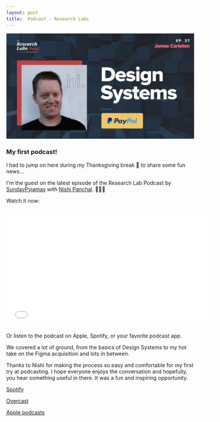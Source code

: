 ```yaml
---
layout: post
title:  Podcast - Research Labs
---
```

![Research Labs Podcast with James Carleton](/assets/posts/research-labs-podcast.png)

### My first podcast!

I had to jump on here during my Thanksgiving break 🦃 to share some fun news...

I'm the guest on the latest episode of the Research Lab Podcast by [SundayPyjamas](https://sundaypyjamas.com/) with [Nishi Panchal](https://www.linkedin.com/in/ACoAAAw6EREBWzBNaxnmnsVf985wSe2m9PNajAY). 🎉🎉🎉
<!--more-->
Watch it now:

<iframe width="560" height="315" src="[https://www.youtube-nocookie.com/embed/2TqteHvRxYw](https://www.youtube-nocookie.com/embed/2TqteHvRxYw)" title="YouTube video player" frameborder="0" allow="accelerometer; autoplay; clipboard-write; encrypted-media; gyroscope; picture-in-picture; web-share" allowfullscreen></iframe>

Or listen to the podcast on Apple, Spotify, or your favorite podcast app.

We covered a lot of ground, from the basics of Design Systems to my hot take on the Figma acquisition and lots in between.

Thanks to Nishi for making the process so easy and comfortable for my first try at podcasting. I hope everyone enjoys the conversation and hopefully, you hear something useful in there. It was a fun and inspiring opportunity.

[Spotify](https://open.spotify.com/episode/6mtIAcRDER9j8c2yBs3TvA?si=PbKBXnLSQf2lgb4YnjQ9dw)

[Overcast](https://overcast.fm/+l9LbdMVRo)

[Apple podcasts](https://podcasts.apple.com/in/podcast/37-james-carleton-on-enterprise-design-systems-sr-ux/id1531183257?i=1000587015236)
